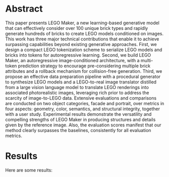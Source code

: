 # Abstract
This paper presents LEGO Maker, a new learning-based generative model that can effectively consider over 100 unique brick types and rapidly generate hundreds of bricks to create LEGO models conditioned on images. This work has three major technical contributions that enable it to achieve surpassing capabilities beyond existing generative approaches. First, we design a compact LEGO tokenization scheme to serialize LEGO models and bricks into tokens for autoregressive learning. Second, we build LEGO Maker, an autoregressive image-conditioned architecture, with a multi-token prediction strategy to encourage pre-considering multiple brick attributes and a rollback mechanism for collision-free generation. Third, we propose an effective data preparation pipeline with a procedural generator to synthesize LEGO models and a LEGO-to-real image translator distilled from a large vision language model to translate LEGO renderings into associated photorealistic images, leveraging rich prior to address the scarcity of image-to-LEGO data. Extensive evaluations and comparisons are conducted on two object categories, facade and portrait, over metrics in four aspects: geometry, color, semantics, and structural integrity, together with a user study. Experimental results demonstrate the versatility and compelling strengths of LEGO Maker in producing structures and details given by the reference image. Also, the evaluation scores manifest that our method clearly surpasses the baselines, consistently for all evaluation metrics.

# Results
Here are some results: